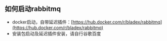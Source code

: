 ## 如何启动rabbitmq
* docker启动，自带延迟插件：[https://hub.docker.com/r/bladex/rabbitmq](https://hub.docker.com/r/bladex/rabbitmq)
* 安装包启动及延迟插件安装，请自行谷歌百度